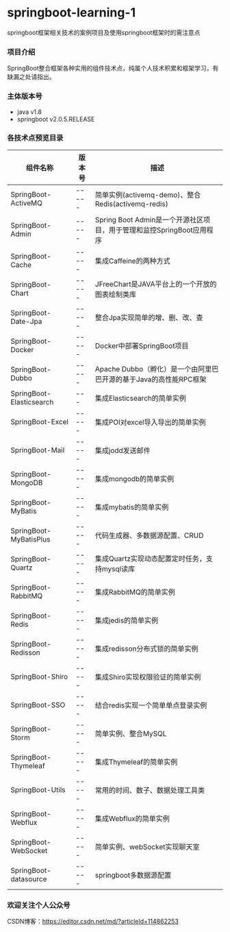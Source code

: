 # springboot-learning-1
springboot框架相关技术的案例项目及使用springboot框架时的需注意点

### 项目介绍
SpringBoot整合框架各种实用的组件技术点，纯属个人技术积累和框架学习，有缺漏之处请指出。  

### 主体版本号
- java v1.8
- springboot v2.0.5.RELEASE

### 各技术点预览目录
| 组件名称 | 版本号 | 描述 |
| ------- | ----- | ---- |
| SpringBoot-ActiveMQ | ----- | 简单实例(activemq-demo)、整合Redis(activemq-redis) |
| SpringBoot-Admin | ----- | Spring Boot Admin是一个开源社区项目，用于管理和监控SpringBoot应用程序 |
| SpringBoot-Cache | ----- | 集成Caffeine的两种方式 |
| SpringBoot-Chart | ----- | JFreeChart是JAVA平台上的一个开放的图表绘制类库 |
| SpringBoot-Date-Jpa | ----- | 整合Jpa实现简单的增、删、改、查 |
| SpringBoot-Docker | ----- | Docker中部署SpringBoot项目 |
| SpringBoot-Dubbo | ----- | Apache Dubbo（孵化）是一个由阿里巴巴开源的基于Java的高性能RPC框架 |
| SpringBoot-Elasticsearch | --- | 集成Elasticsearch的简单实例 |
| SpringBoot-Excel | ----- | 集成POI对excel导入导出的简单实例 |
| SpringBoot-Mail | ----- | 集成jodd发送邮件 |
| SpringBoot-MongoDB | ----- | 集成mongodb的简单实例 |
| SpringBoot-MyBatis | ----- | 集成mybatis的简单实例 |
| SpringBoot-MyBatisPlus | ----- | 代码生成器、多数据源配置、CRUD |
| SpringBoot-Quartz | ----- | 集成Quartz实现动态配置定时任务，支持mysql读库 |
| SpringBoot-RabbitMQ | ----- | 集成RabbitMQ的简单实例 |
| SpringBoot-Redis | ----- | 集成jedis的简单实例 |
| SpringBoot-Redisson | ----- | 集成redisson分布式锁的简单实例 |
| SpringBoot-Shiro | ----- | 集成Shiro实现权限验证的简单实例 |
| SpringBoot-SSO | ----- | 结合redis实现一个简单单点登录实例 |
| SpringBoot-Storm | ----- | 简单实例、整合MySQL |
| SpringBoot-Thymeleaf | ----- | 集成Thymeleaf的简单实例 |
| SpringBoot-Utils | ----- | 常用的时间、数子、数据处理工具类 |
| SpringBoot-Webflux | ----- | 集成Webflux的简单实例 |
| SpringBoot-WebSocket | ----- | 简单实例、webSocket实现聊天室 |
| SpringBoot-datasource | ----- | springboot多数据源配置 |  


### 欢迎关注个人公众号  
CSDN博客：https://editor.csdn.net/md/?articleId=114862253
